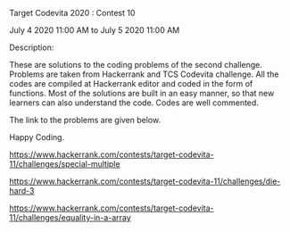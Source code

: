 Target Codevita 2020 : Contest 10

July 4 2020 11:00 AM to July 5 2020 11:00 AM

Description:

These are solutions to the coding problems of the second challenge. Problems are taken from Hackerrank and TCS Codevita challenge. All the codes are compiled at Hackerrank editor and coded in the form of functions. Most of the solutions are built in an easy manner, so that new learners can also understand the code. Codes are well commented.

The link to the problems are given below.

Happy Coding.


https://www.hackerrank.com/contests/target-codevita-11/challenges/special-multiple

https://www.hackerrank.com/contests/target-codevita-11/challenges/die-hard-3

https://www.hackerrank.com/contests/target-codevita-11/challenges/equality-in-a-array
